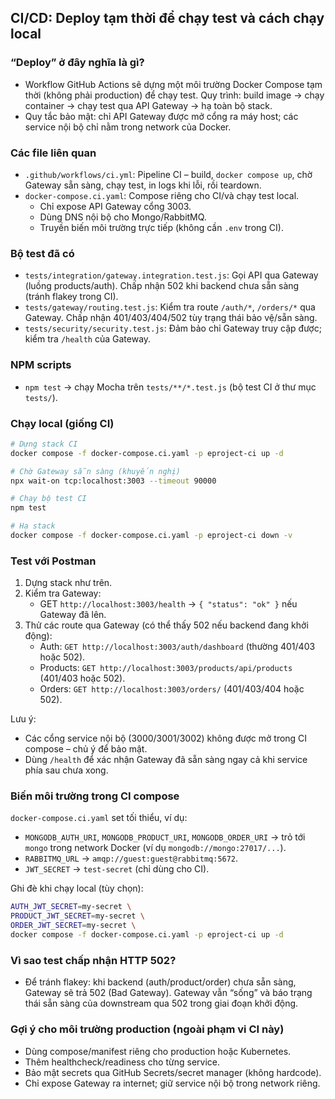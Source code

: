 ## CI/CD: Deploy tạm thời để chạy test và cách chạy local

### “Deploy” ở đây nghĩa là gì?
- Workflow GitHub Actions sẽ dựng một môi trường Docker Compose tạm thời (không phải production) để chạy test. Quy trình: build image → chạy container → chạy test qua API Gateway → hạ toàn bộ stack.
- Quy tắc bảo mật: chỉ API Gateway được mở cổng ra máy host; các service nội bộ chỉ nằm trong network của Docker.

### Các file liên quan
- `.github/workflows/ci.yml`: Pipeline CI – build, `docker compose up`, chờ Gateway sẵn sàng, chạy test, in logs khi lỗi, rồi teardown.
- `docker-compose.ci.yaml`: Compose riêng cho CI/và chạy test local.
  - Chỉ expose API Gateway cổng 3003.
  - Dùng DNS nội bộ cho Mongo/RabbitMQ.
  - Truyền biến môi trường trực tiếp (không cần `.env` trong CI).

### Bộ test đã có
- `tests/integration/gateway.integration.test.js`: Gọi API qua Gateway (luồng products/auth). Chấp nhận 502 khi backend chưa sẵn sàng (tránh flakey trong CI).
- `tests/gateway/routing.test.js`: Kiểm tra route `/auth/*`, `/orders/*` qua Gateway. Chấp nhận 401/403/404/502 tùy trạng thái bảo vệ/sẵn sàng.
- `tests/security/security.test.js`: Đảm bảo chỉ Gateway truy cập được; kiểm tra `/health` của Gateway.

### NPM scripts
- `npm test` → chạy Mocha trên `tests/**/*.test.js` (bộ test CI ở thư mục `tests/`).

### Chạy local (giống CI)
```bash
# Dựng stack CI
docker compose -f docker-compose.ci.yaml -p eproject-ci up -d

# Chờ Gateway sẵn sàng (khuyến nghị)
npx wait-on tcp:localhost:3003 --timeout 90000

# Chạy bộ test CI
npm test

# Hạ stack
docker compose -f docker-compose.ci.yaml -p eproject-ci down -v
```

### Test với Postman
1) Dựng stack như trên.
2) Kiểm tra Gateway:
   - GET `http://localhost:3003/health` → `{ "status": "ok" }` nếu Gateway đã lên.
3) Thử các route qua Gateway (có thể thấy 502 nếu backend đang khởi động):
   - Auth: `GET http://localhost:3003/auth/dashboard` (thường 401/403 hoặc 502).
   - Products: `GET http://localhost:3003/products/api/products` (401/403 hoặc 502).
   - Orders: `GET http://localhost:3003/orders/` (401/403/404 hoặc 502).

Lưu ý:
- Các cổng service nội bộ (3000/3001/3002) không được mở trong CI compose – chủ ý để bảo mật.
- Dùng `/health` để xác nhận Gateway đã sẵn sàng ngay cả khi service phía sau chưa xong.

### Biến môi trường trong CI compose
`docker-compose.ci.yaml` set tối thiểu, ví dụ:
- `MONGODB_AUTH_URI`, `MONGODB_PRODUCT_URI`, `MONGODB_ORDER_URI` → trỏ tới `mongo` trong network Docker (ví dụ `mongodb://mongo:27017/...`).
- `RABBITMQ_URL` → `amqp://guest:guest@rabbitmq:5672`.
- `JWT_SECRET` → `test-secret` (chỉ dùng cho CI).

Ghi đè khi chạy local (tùy chọn):
```bash
AUTH_JWT_SECRET=my-secret \
PRODUCT_JWT_SECRET=my-secret \
ORDER_JWT_SECRET=my-secret \
docker compose -f docker-compose.ci.yaml -p eproject-ci up -d
```

### Vì sao test chấp nhận HTTP 502?
- Để tránh flakey: khi backend (auth/product/order) chưa sẵn sàng, Gateway sẽ trả 502 (Bad Gateway). Gateway vẫn “sống” và báo trạng thái sẵn sàng của downstream qua 502 trong giai đoạn khởi động.

### Gợi ý cho môi trường production (ngoài phạm vi CI này)
- Dùng compose/manifest riêng cho production hoặc Kubernetes.
- Thêm healthcheck/readiness cho từng service.
- Bảo mật secrets qua GitHub Secrets/secret manager (không hardcode).
- Chỉ expose Gateway ra internet; giữ service nội bộ trong network riêng.



